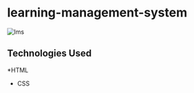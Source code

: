 # learning-management-system
![lms](https://github.com/michealfortunatus/learning-management-system/assets/103397083/183345b3-3efb-438d-a78b-35aa72566101)

## Technologies Used
*HTML
* CSS

